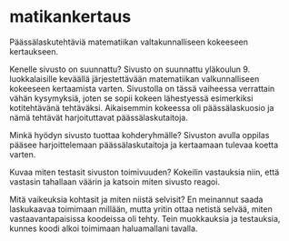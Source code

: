 # matikankertaus
Päässälaskutehtäviä matematiikan valtakunnalliseen kokeeseen kertaukseen.

Kenelle sivusto on suunnattu?
Sivusto on suunnattu yläkoulun 9. luokkalaisille keväällä järjestettävään matematiikan valkunnalliseen kokeeseen kertaamista varten. Sivustolla on tässä vaiheessa verrattain vähän kysymyksiä, joten se sopii kokeen lähestyessä esimerkiksi kotitehtävänä tehtäväksi. Aikaisemmin kokeessa oli päässälaskuosio ja nämä tehtävät harjoituttavat päässälaskutaitoja.

Minkä hyödyn sivusto tuottaa kohderyhmälle?
Sivuston avulla oppilas pääsee harjoittelemaan päässälaskutaitoja ja kertaamaan tulevaa koetta varten.

Kuvaa miten testasit sivuston toimivuuden?
Kokeilin vastauksia niin, että vastasin tahallaan väärin ja katsoin miten sivusto reagoi.

Mitä vaikeuksia kohtasit ja miten niistä selvisit?
En meinannut saada laskukaavaa toimimaan millään, mutta yritin ottaa netistä selvää, miten vastaavantapaisissa koodeissa oli tehty. Tein muokkauksia ja testauksia, kunnes koodi alkoi toimimaan haluamallani tavalla.